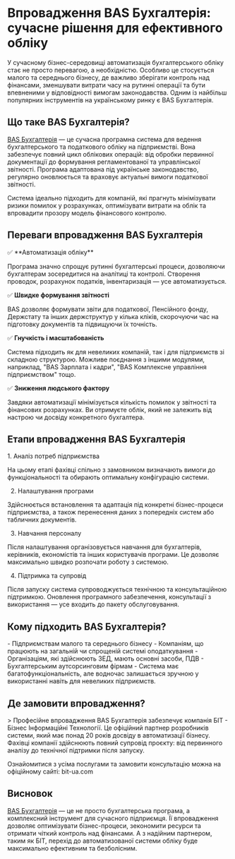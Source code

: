 <h1>Впровадження BAS Бухгалтерія: сучасне рішення для ефективного обліку</h1>

У сучасному бізнес-середовищі автоматизація бухгалтерського обліку стає не просто перевагою, а необхідністю. Особливо це стосується малого та середнього бізнесу, де важливо зберігати контроль над фінансами, зменшувати витрати часу на рутинні операції та бути впевненими у відповідності вимогам законодавства. Одним із найбільш популярних інструментів на українському ринку є BAS Бухгалтерія.

<h2>Що таке BAS Бухгалтерія?</h2>
<a href="https://bit-ua.com/all-programs/buh-corp">BAS Бухгалтерія</a> — це сучасна програмна система для ведення бухгалтерського та податкового обліку на підприємстві. Вона забезпечує повний цикл облікових операцій: від обробки первинної документації до формування регламентованої та управлінської звітності. Програма адаптована під українське законодавство, регулярно оновлюється та враховує актуальні вимоги податкової звітності.

Система ідеально підходить для компаній, які прагнуть мінімізувати ризики помилок у розрахунках, оптимізувати витрати на облік та впровадити прозору модель фінансового контролю.

<h2>Переваги впровадження BAS Бухгалтерія</h2>
✅ **Автоматизація обліку**

Програма значно спрощує рутинні бухгалтерські процеси, дозволяючи бухгалтерам зосередитися на аналітиці та контролі. Створення проводок, розрахунок податків, інвентаризація — усе автоматизується.

✅ **Швидке формування звітності**

BAS дозволяє формувати звіти для податкової, Пенсійного фонду, Держстату та інших держструктур у кілька кліків, скорочуючи час на підготовку документів та підвищуючи їх точність.

✅ **Гнучкість і масштабованість**

Система підходить як для невеликих компаній, так і для підприємств зі складною структурою. Можливе поєднання з іншими модулями, наприклад, "BAS Зарплата і кадри", "BAS Комплексне управління підприємством" тощо.

✅ **Зниження людського фактору**

Завдяки автоматизації мінімізується кількість помилок у звітності та фінансових розрахунках. Ви отримуєте облік, який не залежить від настрою чи досвіду конкретного бухгалтера.

<h2>Етапи впровадження BAS Бухгалтерія</h2>
1. Аналіз потреб підприємства

На цьому етапі фахівці спільно з замовником визначають вимоги до функціональності та обирають оптимальну конфігурацію системи.

2. Налаштування програми

Здійснюється встановлення та адаптація під конкретні бізнес-процеси підприємства, а також перенесення даних з попередніх систем або табличних документів.

3. Навчання персоналу

Після налаштування організовується навчання для бухгалтерів, керівників, економістів та інших користувачів програми. Це дозволяє максимально швидко розпочати роботу з системою.

4. Підтримка та супровід

Після запуску система супроводжується технічною та консультаційною підтримкою. Оновлення програмного забезпечення, консультації з використання — усе входить до пакету обслуговування.

<h2>Кому підходить BAS Бухгалтерія?</h2>
- Підприємствам малого та середнього бізнесу
- Компаніям, що працюють на загальній чи спрощеній системі оподаткування
- Організаціям, які здійснюють ЗЕД, мають основні засоби, ПДВ
- Бухгалтерським аутсорсинговим фірмам
- Система має багатофункціональність, але водночас залишається зручною у використанні навіть для невеликих підприємств.

<h2>Де замовити впровадження?</h2>>
Професійне впровадження BAS Бухгалтерія забезпечує компанія БІТ - Бізнес Інформаційні Технології. Це офіційний партнер розробників системи, який має понад 20 років досвіду в автоматизації бізнесу. Фахівці компанії здійснюють повний супровід проєкту: від первинного аналізу до технічної підтримки після запуску.

Ознайомитися з усіма послугами та замовити консультацію можна на офіційному сайті: bit-ua.com

<h2>Висновок</h2>
<a href="https://bit-ua.com/all-programs/buh-corp">BAS Бухгалтерія</a> — це не просто бухгалтерська програма, а комплексний інструмент для сучасного підприємця. Її впровадження дозволяє оптимізувати бізнес-процеси, зекономити ресурси та отримати чіткий контроль над фінансами.
А з надійним партнером, таким як БІТ, перехід до автоматизованої системи обліку буде максимально ефективним та безболісним.
